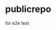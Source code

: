 # publicrepo
for e2e test










































































































































































































































































































































































































































































































































































































































































































































































































































































































































































































































































































































































































































































































































































































































































































































































































































































































































































































































































































































































































































































































































































































































































































































































































































































































































































































































